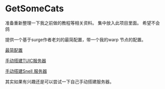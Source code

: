# GetSomeCats
准备重新整理一下我之前做的教程等相关资料。
集中放入此项目里面。
希望不会鸽

提供一个基于surge作者老刘的最简配置，带一个我的warp 节点的配置。

[最简配置](/https://github.com/Zeaphyou/GetSomeCats/blob/Surge/A%20easy%20Surge%20config.conf)

[手动搭建TUIC服务器](/https://github.com/Zeaphyou/GetSomeCats/blob/Surge/%E7%AE%80%E5%8D%95%E6%90%AD%E5%BB%BASnell%E6%9C%8D%E5%8A%A1)

[手动搭建Snell 服务器](/https://github.com/Zeaphyou/GetSomeCats/blob/Surge/%E7%AE%80%E5%8D%95%E6%90%AD%E5%BB%BATUIC%E6%9C%8D%E5%8A%A1)

其实如果有兴趣还是可以尝试一下自己手动搭建服务器。
